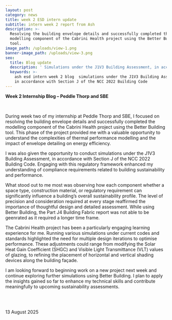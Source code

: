 ```yaml
---
layout: post
category: news
title: week 2 ESD intern update
subtitle: intern week 2 report from Ash
description: >-
  Resolving the building envelope details and successfully completed the
  modelling component of the Cabrini Health project using the Better Building
  tool.
image_path: /uploads/view-1.png
banner-image_path: /uploads/view-3.png
seo:
  title: Blog update
  description: ' Simulations under the J1V3 Building Assessment, in accordance with Section J of the NCC 2022 Building Code'
  keywords: >-
    ash esd intern week 2 blog  simulations under the J1V3 Building Assessment,
    in accordance with Section J of the NCC 2022 Building Code
---
```

**Week 2 Internship Blog – Peddle Thorp and SBE**

&nbsp;

During week two of my internship at Peddle Thorp and SBE, I focused on resolving the building envelope details and successfully completed the modelling component of the Cabrini Health project using the Better Building tool. This phase of the project provided me with a valuable opportunity to understand the complexities of thermal performance modelling and the impact of envelope detailing on energy efficiency.

I was also given the opportunity to conduct simulations under the J1V3 Building Assessment, in accordance with Section J of the NCC 2022 Building Code. Engaging with this regulatory framework enhanced my understanding of compliance requirements related to building sustainability and performance.

What stood out to me most was observing how each component whether a space type, construction material, or regulatory requirement can significantly influence a building’s overall sustainability profile. The level of precision and consideration required at every stage reaffirmed the importance of thoughtful design and detailed assessment. While using Better Building, the Part J4 Building Fabric report was not able to be geenrated as it required a longer time frame.

The Cabrini Health project has been a particularly engaging learning experience for me. Running various simulations under current codes and standards highlighted the need for multiple design iterations to optimise performance. These adjustments could range from modifying the Solar Heat Gain Coefficient (SHGC) and Visible Light Transmittance (VLT) values of glazing, to refining the placement of horizontal and vertical shading devices along the building façade.

I am looking forward to beginning work on a new project next week and continue exploring further simulations using Better Building. I plan to apply the insights gained so far to enhance my technical skills and contribute meaningfully to upcoming sustainability assessments.

<br><br>

13 August 2025